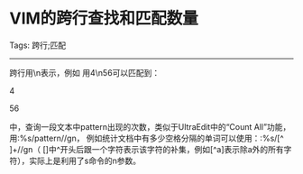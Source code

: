 # VIM的跨行查找和匹配数量
Tags: 跨行;匹配

------

跨行用\n表示，例如 用4\n56可以匹配到： 

 4 


 56 


中，查询一段文本中pattern出现的次数，类似于UltraEdit中的“Count All”功能，用:%s/pattern//gn， 例如统计文档中有多少空格分隔的单词可以使用：:%s/[^ ]\+//gn（ []中^开头后跟一个字符表示该字符的补集，例如[^a]表示除a外的所有字符），实际上是利用了s命令的n参数。